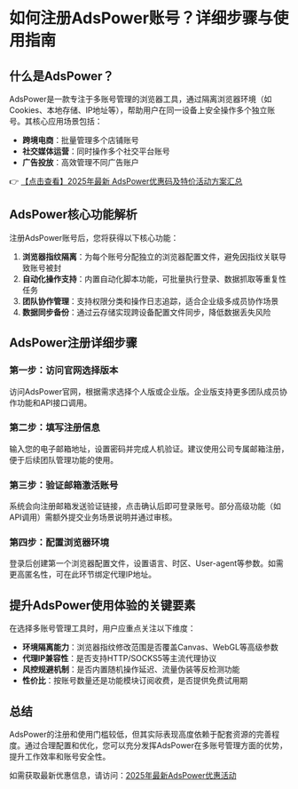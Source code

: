 # 如何注册AdsPower账号？详细步骤与使用指南

## 什么是AdsPower？

AdsPower是一款专注于多账号管理的浏览器工具，通过隔离浏览器环境（如Cookies、本地存储、IP地址等），帮助用户在同一设备上安全操作多个独立账号。其核心应用场景包括：

- **跨境电商**：批量管理多个店铺账号
- **社交媒体运营**：同时操作多个社交平台账号
- **广告投放**：高效管理不同广告账户

👉 [【点击查看】2025年最新 AdsPower优惠码及特价活动方案汇总](https://bit.ly/adspower_free)

## AdsPower核心功能解析

注册AdsPower账号后，您将获得以下核心功能：

1. **浏览器指纹隔离**：为每个账号分配独立的浏览器配置文件，避免因指纹关联导致账号被封
2. **自动化操作支持**：内置自动化脚本功能，可批量执行登录、数据抓取等重复性任务
3. **团队协作管理**：支持权限分类和操作日志追踪，适合企业级多成员协作场景
4. **数据同步备份**：通过云存储实现跨设备配置文件同步，降低数据丢失风险

## AdsPower注册详细步骤

### 第一步：访问官网选择版本
访问AdsPower官网，根据需求选择个人版或企业版。企业版支持更多团队成员协作功能和API接口调用。

### 第二步：填写注册信息
输入您的电子邮箱地址，设置密码并完成人机验证。建议使用公司专属邮箱注册，便于后续团队管理功能的使用。

### 第三步：验证邮箱激活账号
系统会向注册邮箱发送验证链接，点击确认后即可登录账号。部分高级功能（如API调用）需额外提交业务场景说明并通过审核。

### 第四步：配置浏览器环境
登录后创建第一个浏览器配置文件，设置语言、时区、User-agent等参数。如需更高匿名性，可在此环节绑定代理IP地址。

## 提升AdsPower使用体验的关键要素

在选择多账号管理工具时，用户应重点关注以下维度：

- **环境隔离能力**：浏览器指纹修改范围是否覆盖Canvas、WebGL等高级参数
- **代理IP兼容性**：是否支持HTTP/SOCKS5等主流代理协议
- **风控规避机制**：是否内置随机操作延迟、流量伪装等反检测功能
- **性价比**：按账号数量还是功能模块订阅收费，是否提供免费试用期

## 总结

AdsPower的注册和使用门槛较低，但其实际表现高度依赖于配套资源的完善程度。通过合理配置和优化，您可以充分发挥AdsPower在多账号管理方面的优势，提升工作效率和账号安全性。

如需获取最新优惠信息，请访问：[2025年最新AdsPower优惠活动](https://bit.ly/adspower_free)